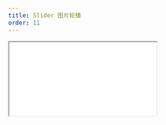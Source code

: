 ```yaml
---
title: Slider 图片轮播
order: 11
---
```


<Iframe src="//mc.fusion.design/demos/comp_groups/@alifd/next/slider?theme=@alifd/theme-2" />
